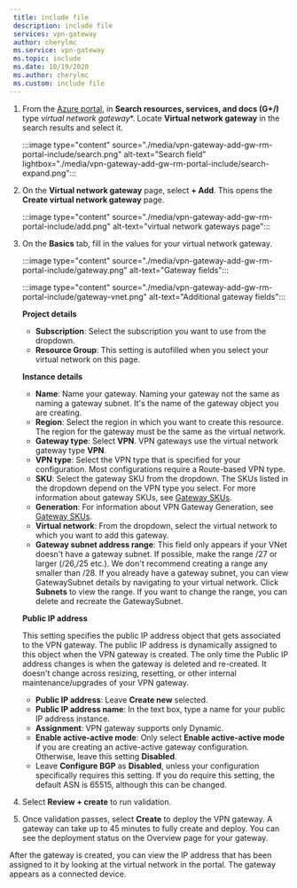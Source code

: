 ```yaml
---
 title: include file
 description: include file
 services: vpn-gateway
 author: cherylmc
 ms.service: vpn-gateway
 ms.topic: include
 ms.date: 10/19/2020
 ms.author: cherylmc
 ms.custom: include file
---
```


1. From the [Azure portal](https://portal.azure.com), in **Search resources, services, and docs (G+/)** type *virtual network gateway**. Locate **Virtual network gateway** in the search results and select it.

   :::image type="content" source="./media/vpn-gateway-add-gw-rm-portal-include/search.png" alt-text="Search field" lightbox="./media/vpn-gateway-add-gw-rm-portal-include/search-expand.png":::

1. On the **Virtual network gateway** page, select **+ Add**. This opens the **Create virtual network gateway** page.

   :::image type="content" source="./media/vpn-gateway-add-gw-rm-portal-include/add.png" alt-text="virtual network gateways page":::
1. On the **Basics** tab, fill in the values for your virtual network gateway.

   :::image type="content" source="./media/vpn-gateway-add-gw-rm-portal-include/gateway.png" alt-text="Gateway fields":::

   :::image type="content" source="./media/vpn-gateway-add-gw-rm-portal-include/gateway-vnet.png" alt-text="Additional gateway fields":::

   **Project details**

   * **Subscription**: Select the subscription you want to use from the dropdown.
   * **Resource Group**: This setting is autofilled when you select your virtual network on this page.

   **Instance details**

   * **Name**: Name your gateway. Naming your gateway not the same as naming a gateway subnet. It's the name of the gateway object you are creating.
   * **Region**: Select the region in which you want to create this resource. The region for the gateway must be the same as the virtual network.
   * **Gateway type**: Select **VPN**. VPN gateways use the virtual network gateway type **VPN**.
   * **VPN type**: Select the VPN type that is specified for your configuration. Most configurations require a Route-based VPN type.
   * **SKU**: Select the gateway SKU from the dropdown. The SKUs listed in the dropdown depend on the VPN type you select. For more information about gateway SKUs, see [Gateway SKUs](../articles/vpn-gateway/vpn-gateway-about-vpn-gateway-settings.md#gwsku).
   * **Generation**: For information about VPN Gateway Generation, see [Gateway SKUs](../articles/vpn-gateway/vpn-gateway-about-vpngateways.md#gwsku).
   * **Virtual network**: From the dropdown, select the virtual network to which you want to add this gateway.
   * **Gateway subnet address range**: This field only appears if your VNet doesn't have a gateway subnet. If possible, make the range /27 or larger (/26,/25 etc.). We don't recommend creating a range any smaller than /28. If you already have a gateway subnet, you can view GatewaySubnet details by navigating to your virtual network. Click **Subnets** to view the range. If you want to change the range, you can delete and recreate the GatewaySubnet.

   **Public IP address**

   This setting specifies the public IP address object that gets associated to the VPN gateway. The public IP address is dynamically assigned to this object when the VPN gateway is created. The only time the Public IP address changes is when the gateway is deleted and re-created. It doesn't change across resizing, resetting, or other internal maintenance/upgrades of your VPN gateway.

     * **Public IP address**: Leave **Create new** selected.
     * **Public IP address name**: In the text box, type a name for your public IP address instance.
     * **Assignment**: VPN gateway supports only Dynamic.
     * **Enable active-active mode**: Only select **Enable active-active mode** if you are creating an active-active gateway configuration. Otherwise, leave this setting **Disabled**.
     * Leave **Configure BGP** as **Disabled**, unless your configuration specifically requires this setting. If you do require this setting, the default ASN is 65515, although this can be changed.
1. Select **Review + create** to run validation.
1. Once validation passes, select **Create** to deploy the VPN gateway. A gateway can take up to 45 minutes to fully create and deploy. You can see the deployment status on the Overview page for your gateway.

After the gateway is created, you can view the IP address that has been assigned to it by looking at the virtual network in the portal. The gateway appears as a connected device.
